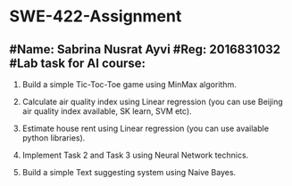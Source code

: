 # SWE-422-Assignment
#Name:  Sabrina Nusrat Ayvi
#Reg:  2016831032
#Lab task for AI course:
-----------------------------------------------------
1) Build a simple Tic-Toc-Toe game using MinMax algorithm.

2) Calculate air quality index using Linear regression (you can use Beijing air quality index available, SK learn, SVM etc).

3) Estimate house rent using Linear regression (you can use available python libraries).

4) Implement Task 2 and Task 3 using Neural Network technics. 

5) Build a simple Text suggesting system using Naive Bayes. 
